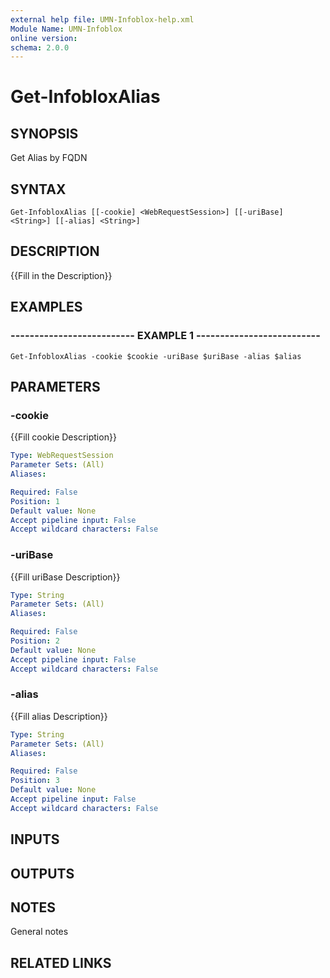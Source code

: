 ```yaml
---
external help file: UMN-Infoblox-help.xml
Module Name: UMN-Infoblox
online version: 
schema: 2.0.0
---
```


# Get-InfobloxAlias

## SYNOPSIS
Get Alias by FQDN

## SYNTAX

```
Get-InfobloxAlias [[-cookie] <WebRequestSession>] [[-uriBase] <String>] [[-alias] <String>]
```

## DESCRIPTION
{{Fill in the Description}}

## EXAMPLES

### -------------------------- EXAMPLE 1 --------------------------
```
Get-InfobloxAlias -cookie $cookie -uriBase $uriBase -alias $alias
```

## PARAMETERS

### -cookie
{{Fill cookie Description}}

```yaml
Type: WebRequestSession
Parameter Sets: (All)
Aliases: 

Required: False
Position: 1
Default value: None
Accept pipeline input: False
Accept wildcard characters: False
```

### -uriBase
{{Fill uriBase Description}}

```yaml
Type: String
Parameter Sets: (All)
Aliases: 

Required: False
Position: 2
Default value: None
Accept pipeline input: False
Accept wildcard characters: False
```

### -alias
{{Fill alias Description}}

```yaml
Type: String
Parameter Sets: (All)
Aliases: 

Required: False
Position: 3
Default value: None
Accept pipeline input: False
Accept wildcard characters: False
```

## INPUTS

## OUTPUTS

## NOTES
General notes

## RELATED LINKS

